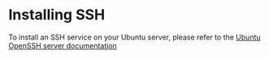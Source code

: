 # Installing SSH

To install an SSH service on your Ubuntu server, please refer to the [Ubuntu OpenSSH server documentation](https://ubuntu.com/server/docs/openssh-server)